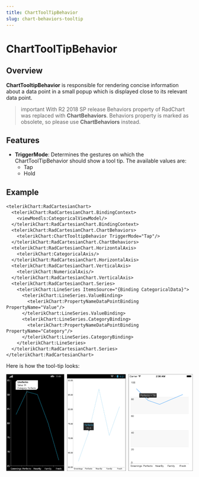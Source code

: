 ```yaml
---
title: ChartToolTipBehavior
slug: chart-behaviors-tooltip
---
```


# ChartToolTipBehavior #

## Overview ##

**ChartTooltipBehavior** is responsible for rendering concise information about a data point in a small popup which is displayed close to its relevant data point.

>important With R2 2018 SP release Behaviors property of RadChart was replaced with **ChartBehaviors**. Behaviors property is marked as obsolete, so please use **ChartBehaviors** instead.

## Features ##

- **TriggerMode**: Determines the gestures on which the ChartToolTipBehavior should show a tool tip. The available values are:
	- Tap
	- Hold

## Example ##

    <telerikChart:RadCartesianChart>
	  <telerikChart:RadCartesianChart.BindingContext>
	    <viewMoedls:CategoricalViewModel/>
	  </telerikChart:RadCartesianChart.BindingContext>
	  <telerikChart:RadCartesianChart.ChartBehaviors>
	    <telerikChart:ChartTooltipBehavior TriggerMode="Tap"/>
	  </telerikChart:RadCartesianChart.ChartBehaviors>
	  <telerikChart:RadCartesianChart.HorizontalAxis>
	    <telerikChart:CategoricalAxis/>
	  </telerikChart:RadCartesianChart.HorizontalAxis>
	  <telerikChart:RadCartesianChart.VerticalAxis>
	    <telerikChart:NumericalAxis/>
	  </telerikChart:RadCartesianChart.VerticalAxis>
	  <telerikChart:RadCartesianChart.Series>
	    <telerikChart:LineSeries ItemsSource="{Binding CategoricalData}">
	      <telerikChart:LineSeries.ValueBinding>
	        <telerikChart:PropertyNameDataPointBinding PropertyName="Value"/>
	      </telerikChart:LineSeries.ValueBinding>
	      <telerikChart:LineSeries.CategoryBinding>
	        <telerikChart:PropertyNameDataPointBinding PropertyName="Category"/>
	      </telerikChart:LineSeries.CategoryBinding>
	    </telerikChart:LineSeries>
	  </telerikChart:RadCartesianChart.Series>
    </telerikChart:RadCartesianChart>

Here is how the tool-tip looks:

![Tooltip Behavior](images/chart-behaviors-tooltip-behavior.png)